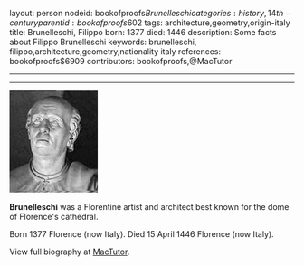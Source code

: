 layout: person
nodeid: bookofproofs$Brunelleschi
categories: history,14th-century
parentid: bookofproofs$602
tags: architecture,geometry,origin-italy
title: Brunelleschi, Filippo
born: 1377
died: 1446
description: Some facts about Filippo Brunelleschi
keywords: brunelleschi, filippo,architecture,geometry,nationality italy
references: bookofproofs$6909
contributors: bookofproofs,@MacTutor

---


---

![Brunelleschi.jpg](https://github.com/bookofproofs/bookofproofs.github.io/blob/main/_sources/_assets/images/portraits/Brunelleschi.jpg?raw=true)

**Brunelleschi** was a Florentine artist and architect best known for the dome of Florence's cathedral.

Born 1377 Florence (now Italy). Died 15 April 1446 Florence (now Italy).


View full biography at [MacTutor](https://mathshistory.st-andrews.ac.uk/Biographies/Brunelleschi/).